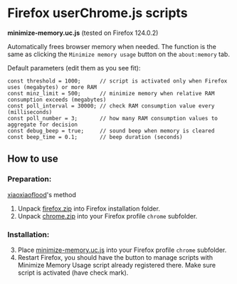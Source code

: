 # Firefox userChrome.js scripts

**minimize-memory.uc.js** (tested on Firefox 124.0.2)

Automatically frees browser memory when needed. The function is the same as clicking the `Minimize memory usage` button on the `about:memory` tab.

Default parameters (edit them as you see fit):
```
const threshold = 1000;      // script is activated only when Firefox uses (megabytes) or more RAM
const minz_limit = 500;      // minimize memory when relative RAM consumption exceeds (megabytes)
const poll_interval = 30000; // check RAM consumption value every (milliseconds)
const poll_number = 3;       // how many RAM consumption values to aggregate for decision
const debug_beep = true;     // sound beep when memory is cleared
const beep_time = 0.1;       // beep duration (seconds)
```

## How to use

### Preparation:

[xiaoxiaoflood](https://github.com/xiaoxiaoflood/firefox-scripts)'s method
1. Unpack [firefox.zip](https://github.com/update692/firefox/raw/master/firefox.zip) into Firefox installation folder.
2. Unpack [chrome.zip](https://github.com/update692/firefox/raw/master/chrome.zip) into your Firefox profile `chrome` subfolder.

### Installation:

3. Place [minimize-memory.uc.js](https://github.com/update692/firefox/raw/master/minimize-memory.uc.js) into your Firefox profile `chrome` subfolder.
4. Restart Firefox, you should have the button to manage scripts with Minimize Memory Usage script already registered there. Make sure script is activated (have check mark).
